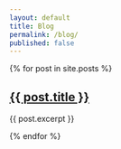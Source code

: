 ```yaml
---
layout: default
title: Blog
permalink: /blog/
published: false
---
```



{% for post in site.posts %}
  <h2><a href="{{ post.url }}">{{ post.title }}</a></h2>
  <p>{{ post.excerpt }}</p>
{% endfor %}
